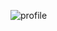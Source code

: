 ![profile](https://github-readme-stats.vercel.app/api?username=GrenderG&theme=github_dark&show_icons=true&hide_border=true)

